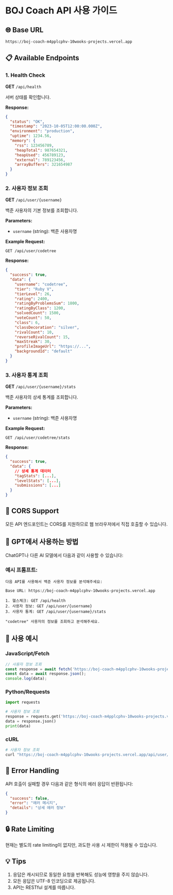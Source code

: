 # BOJ Coach API 사용 가이드

## 🌐 Base URL
```
https://boj-coach-m4pplcphv-10wooks-projects.vercel.app
```

## 📋 Available Endpoints

### 1. Health Check
**GET** `/api/health`

서버 상태를 확인합니다.

**Response:**
```json
{
  "status": "OK",
  "timestamp": "2023-10-05T12:00:00.000Z",
  "environment": "production",
  "uptime": 1234.56,
  "memory": {
    "rss": 123456789,
    "heapTotal": 987654321,
    "heapUsed": 456789123,
    "external": 789123456,
    "arrayBuffers": 321654987
  }
}
```

### 2. 사용자 정보 조회
**GET** `/api/user/{username}`

백준 사용자의 기본 정보를 조회합니다.

**Parameters:**
- `username` (string): 백준 사용자명

**Example Request:**
```
GET /api/user/codetree
```

**Response:**
```json
{
  "success": true,
  "data": {
    "username": "codetree",
    "tier": "Ruby V",
    "tierLevel": 26,
    "rating": 2400,
    "ratingByProblemsSum": 1800,
    "ratingByClass": 1200,
    "solvedCount": 1500,
    "voteCount": 50,
    "class": 6,
    "classDecoration": "silver",
    "rivalCount": 10,
    "reverseRivalCount": 15,
    "maxStreak": 30,
    "profileImageUrl": "https://...",
    "backgroundId": "default"
  }
}
```

### 3. 사용자 통계 조회
**GET** `/api/user/{username}/stats`

백준 사용자의 상세 통계를 조회합니다.

**Parameters:**
- `username` (string): 백준 사용자명

**Example Request:**
```
GET /api/user/codetree/stats
```

**Response:**
```json
{
  "success": true,
  "data": {
    // 상세 통계 데이터
    "tagStats": [...],
    "levelStats": [...],
    "submissions": [...]
  }
}
```

## 🔧 CORS Support

모든 API 엔드포인트는 CORS를 지원하므로 웹 브라우저에서 직접 호출할 수 있습니다.

## 🤖 GPT에서 사용하는 방법

ChatGPT나 다른 AI 모델에서 다음과 같이 사용할 수 있습니다:

### 예시 프롬프트:
```
다음 API를 사용해서 백준 사용자 정보를 분석해주세요:

Base URL: https://boj-coach-m4pplcphv-10wooks-projects.vercel.app

1. 헬스체크: GET /api/health
2. 사용자 정보: GET /api/user/{username}
3. 사용자 통계: GET /api/user/{username}/stats

"codetree" 사용자의 정보를 조회하고 분석해주세요.
```

## 📝 사용 예시

### JavaScript/Fetch
```javascript
// 사용자 정보 조회
const response = await fetch('https://boj-coach-m4pplcphv-10wooks-projects.vercel.app/api/user/codetree');
const data = await response.json();
console.log(data);
```

### Python/Requests
```python
import requests

# 사용자 정보 조회
response = requests.get('https://boj-coach-m4pplcphv-10wooks-projects.vercel.app/api/user/codetree')
data = response.json()
print(data)
```

### cURL
```bash
# 사용자 정보 조회
curl "https://boj-coach-m4pplcphv-10wooks-projects.vercel.app/api/user/codetree"
```

## 🚨 Error Handling

API 호출이 실패할 경우 다음과 같은 형식의 에러 응답이 반환됩니다:

```json
{
  "success": false,
  "error": "에러 메시지",
  "details": "상세 에러 정보"
}
```

## 🔒 Rate Limiting

현재는 별도의 rate limiting이 없지만, 과도한 사용 시 제한이 적용될 수 있습니다.

## 💡 Tips

1. 응답은 캐시되므로 동일한 요청을 반복해도 성능에 영향을 주지 않습니다.
2. 모든 응답은 UTF-8 인코딩으로 제공됩니다.
3. API는 RESTful 설계를 따릅니다.